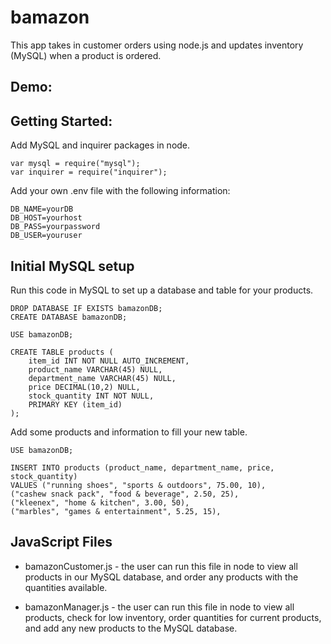 # bamazon
This app takes in customer orders using node.js and updates inventory (MySQL) when a product is ordered.

## Demo:
<link goes here>

## Getting Started:

Add MySQL and inquirer packages in node.
```
var mysql = require("mysql");
var inquirer = require("inquirer");
```

Add your own .env file with the following information:
```
DB_NAME=yourDB
DB_HOST=yourhost
DB_PASS=yourpassword
DB_USER=youruser
```

## Initial MySQL setup
Run this code in MySQL to set up a database and table for your products.
```
DROP DATABASE IF EXISTS bamazonDB;
CREATE DATABASE bamazonDB;

USE bamazonDB;

CREATE TABLE products (
    item_id INT NOT NULL AUTO_INCREMENT,
    product_name VARCHAR(45) NULL,
    department_name VARCHAR(45) NULL,
    price DECIMAL(10,2) NULL,
    stock_quantity INT NOT NULL,
    PRIMARY KEY (item_id)
);
```
Add some products and information to fill your new table.
```
USE bamazonDB;

INSERT INTO products (product_name, department_name, price, stock_quantity)
VALUES ("running shoes", "sports & outdoors", 75.00, 10),
("cashew snack pack", "food & beverage", 2.50, 25),
("kleenex", "home & kitchen", 3.00, 50),
("marbles", "games & entertainment", 5.25, 15),
```

## JavaScript Files

* bamazonCustomer.js - the user can run this file in node to view all products in our MySQL database, and order any products with the quantities available.

* bamazonManager.js - the user can run this file in node to view all products, check for low inventory, order quantities for current products, and add any new products to the MySQL database.
